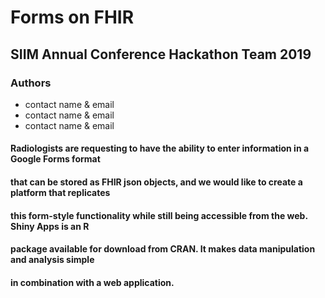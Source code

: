 # Forms on FHIR

## SIIM Annual Conference Hackathon Team 2019

### Authors
  * contact name & email
  * contact name & email
  * contact name & email
  
#### Radiologists are requesting to have the ability to enter information in a Google Forms format

#### that can be stored as FHIR json objects, and we would like to create a platform that replicates

#### this form-style functionality while still being accessible from the web. Shiny Apps is an R 

#### package available for download from CRAN. It makes data manipulation and analysis simple

#### in combination with a web application.